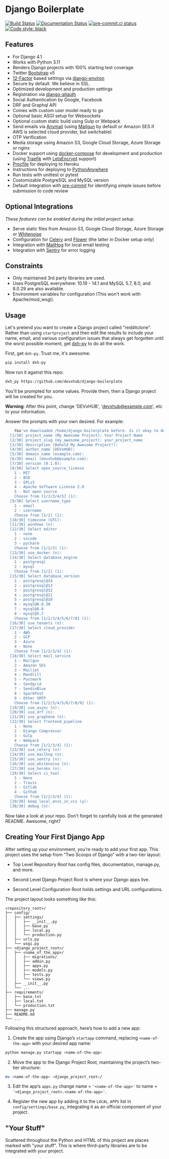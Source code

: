 # Django Boilerplate

[![Build Status](https://img.shields.io/github/actions/workflow/status/devxhub/django-boilerplate/ci.yml?branch=main)](https://github.com/devxhub/django-boilerplate/actions/workflows/ci.yml?query=branch%3Amain)
[![Documentation Status](https://readthedocs.org/projects/cookiecutter-django/badge/?version=latest)](https://cookiecutter-django.readthedocs.io/en/latest/?badge=latest)
[![pre-commit.ci status](https://results.pre-commit.ci/badge/github/devxhub/django-boilerplate/main.svg)](https://results.pre-commit.ci/latest/github/devxhub/django-boilerplate/main)
[![Code style: black](https://img.shields.io/badge/code%20style-black-000000.svg)](https://github.com/ambv/black)

## Features

- For Django 4.1
- Works with Python 3.11
- Renders Django projects with 100% starting test coverage
- Twitter [Bootstrap](https://github.com/twbs/bootstrap) v5
- [12-Factor](http://12factor.net/) based settings via [django-environ](https://github.com/joke2k/django-environ)
- Secure by default. We believe in SSL.
- Optimized development and production settings
- Registration via [django-allauth](https://github.com/pennersr/django-allauth)
- Social Authentication by Google, Facebook
- DRF and Graphql API 
- Comes with custom user model ready to go
- Optional basic ASGI setup for Websockets
- Optional custom static build using Gulp or Webpack
- Send emails via [Anymail](https://github.com/anymail/django-anymail) (using [Mailgun](http://www.mailgun.com/) by default or Amazon SES if AWS is selected cloud provider, but switchable)
- OTP Verification 
- Media storage using Amazon S3, Google Cloud Storage, Azure Storage or nginx
- Docker support using [docker-compose](https://github.com/docker/compose) for development and production (using [Traefik](https://traefik.io/) with [LetsEncrypt](https://letsencrypt.org/) support)
- [Procfile](https://devcenter.heroku.com/articles/procfile) for deploying to Heroku
- Instructions for deploying to [PythonAnywhere](https://www.pythonanywhere.com/)
- Run tests with unittest or pytest
- Customizable PostgreSQL and MySQL version
- Default integration with [pre-commit](https://github.com/pre-commit/pre-commit) for identifying simple issues before submission to code review

## Optional Integrations

_These features can be enabled during the initial project setup._

- Serve static files from Amazon S3, Google Cloud Storage, Azure Storage or [Whitenoise](https://whitenoise.readthedocs.io/)
- Configuration for [Celery](https://docs.celeryq.dev) and [Flower](https://github.com/mher/flower) (the latter in Docker setup only)
- Integration with [MailHog](https://github.com/mailhog/MailHog) for local email testing
- Integration with [Sentry](https://sentry.io/welcome/) for error logging

## Constraints

- Only maintained 3rd party libraries are used.
- Uses PostgreSQL everywhere: 10.19 - 14.1 and MySQL 5.7, 8.0, and 8.0.29  are also available.
- Environment variables for configuration (This won't work with Apache/mod_wsgi).

## Usage

Let's pretend you want to create a Django project called "redditclone". Rather than using `startproject`
and then edit the results to include your name, email, and various configuration issues that always get forgotten until the worst possible moment, get [dxh-py](https://github.com/devxhub/dxh-py) to do all the work.

First, get `dxh-py`. Trust me, it's awesome:

```sh
pip install dxh-py
```
Now run it against this repo:

```sh
dxh_py https://github.com/devxhub/django-boilerplate
```

You'll be prompted for some values. Provide them, then a Django project will be created for you.

**Warning**: After this point, change 'DEVxHUB', 'devxhub@example.com', etc to your information.

Answer the prompts with your own desired. For example:

```sh
    You've downloaded /home/django-boilerplate before. Is it okay to delete and re-download it? [y/n] (y): y
  [1/30] project_name (My Awesome Project): Your Project Name
  [2/30] project_slug (my_awesome_project): your_project_name
  [3/30] description (Behold My Awesome Project!): 
  [4/30] author_name (DEVxHUB): 
  [5/30] domain_name (example.com): 
  [6/30] email (devxhub@example.com): 
  [7/30] version (0.1.0): 
  [8/30] Select open_source_license
    1 - MIT
    2 - BSD
    3 - GPLv3
    4 - Apache Software License 2.0
    5 - Not open source
    Choose from [1/2/3/4/5] (1): 
  [9/30] Select username_type
    1 - email
    2 - username
    Choose from [1/2] (1): 
  [10/30] timezone (UTC): 
  [11/30] windows (n): 
  [12/30] Select editor
    1 - none
    2 - vscode
    3 - pycharm
    Choose from [1/2/3] (1): 
  [13/30] use_docker (n): 
  [14/30] Select database_engine
    1 - postgresql
    2 - mysql
    Choose from [1/2] (1): 
  [15/30] Select database_version
    1 - postgresql@14
    2 - postgresql@13
    3 - postgresql@12
    4 - postgresql@11
    5 - postgresql@10
    6 - mysql@8.0.30
    7 - mysql@8.0
    8 - mysql@5.7
    Choose from [1/2/3/4/5/6/7/8] (1): 
  [16/30] use_tenants (n): 
  [17/30] Select cloud_provider
    1 - AWS
    2 - GCP
    3 - Azure
    4 - None
    Choose from [1/2/3/4] (1): 
  [18/30] Select mail_service
    1 - Mailgun
    2 - Amazon SES
    3 - Mailjet
    4 - Mandrill
    5 - Postmark
    6 - Sendgrid
    7 - SendinBlue
    8 - SparkPost
    9 - Other SMTP
    Choose from [1/2/3/4/5/6/7/8/9] (1): 
  [19/30] use_async (n): 
  [20/30] use_drf (n): 
  [21/30] use_graphene (n): 
  [22/30] Select frontend_pipeline
    1 - None
    2 - Django Compressor
    3 - Gulp
    4 - Webpack
    Choose from [1/2/3/4] (1): 
  [23/30] use_celery (n): 
  [24/30] use_mailhog (n): 
  [25/30] use_sentry (n): 
  [26/30] use_whitenoise (n): 
  [27/30] use_heroku (n): 
  [28/30] Select ci_tool
    1 - None
    2 - Travis
    3 - Gitlab
    4 - Github
    Choose from [1/2/3/4] (1): 
  [29/30] keep_local_envs_in_vcs (y): 
  [30/30] debug (n): 
```

Now take a look at your repo. Don't forget to carefully look at the generated README. Awesome, right?

## Creating Your First Django App

After setting up your environment, you’re ready to add your first app. This project uses the setup from “Two Scoops of Django” with a two-tier layout:

- Top Level Repository Root has config files, documentation, manage.py, and more.

- Second Level Django Project Root is where your Django apps live.

- Second Level Configuration Root holds settings and URL configurations.

The project layout looks something like this:

    <repository_root>/
    ├── config/
    │   ├── settings/
    │   │   ├── __init__.py
    │   │   ├── base.py
    │   │   ├── local.py
    │   │   └── production.py
    │   ├── urls.py
    │   └── wsgi.py
    ├── <django_project_root>/
    │   ├── <name_of_the_app>/
    │   │   ├── migrations/
    │   │   ├── admin.py
    │   │   ├── apps.py
    │   │   ├── models.py
    │   │   ├── tests.py
    │   │   └── views.py
    │   ├── __init__.py
    │   └── ...
    ├── requirements/
    │   ├── base.txt
    │   ├── local.txt
    │   └── production.txt
    ├── manage.py
    ├── README.md
    └── ...

Following this structured approach, here’s how to add a new app:

1. Create the app using Django’s `startapp` command, replacing `<name-of-the-app>` with your desired app name:

```sh
python manage.py startapp <name-of-the-app>
```

2. Move the app to the Django Project Root, maintaining the project’s two-tier structure:

```sh 
mv <name-of-the-app> <django_project_root>/
```
3. Edit the app’s `apps.py` change name = `'<name-of-the-app>'` to name = `'<django_project_root>.<name-of-the-app>'`.

4. Register the new app by adding it to the `LOCAL_APPS` list in `config/settings/base.py`, integrating it as an official component of your project.

## "Your Stuff"

Scattered throughout the Python and HTML of this project are places marked with "your stuff". This is where third-party libraries are to be integrated with your project.


